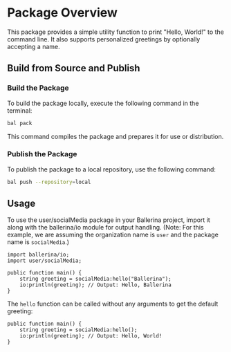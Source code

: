 # Package Overview

This package provides a simple utility function to print "Hello, World!" to the command line. It also supports personalized greetings by optionally accepting a name.

## Build from Source and Publish

### Build the Package

To build the package locally, execute the following command in the terminal:

```bash
bal pack
```

This command compiles the package and prepares it for use or distribution.

### Publish the Package

To publish the package to a local repository, use the following command:

```bash
bal push --repository=local
```

## Usage

To use the user/socialMedia package in your Ballerina project, import it along with the ballerina/io module for output handling.
(Note: For this example, we are assuming the organization name is `user` and the package name is `socialMedia`.)

```ballerina
import ballerina/io;
import user/socialMedia;

public function main() {
    string greeting = socialMedia:hello("Ballerina");
    io:println(greeting); // Output: Hello, Ballerina
}
```

The `hello` function can be called without any arguments to get the default greeting:

```ballerina
public function main() {
    string greeting = socialMedia:hello();
    io:println(greeting); // Output: Hello, World!
}
```
